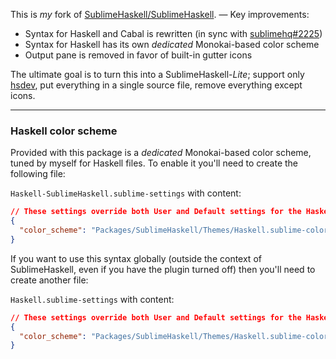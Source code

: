 This is *my* fork of [SublimeHaskell/SublimeHaskell][SublimeHaskell/SublimeHaskell]. — Key improvements:

- Syntax for Haskell and Cabal is rewritten (in sync with [sublimehq#2225][sublimehq#2225])
- Syntax for Haskell has its own *dedicated* Monokai-based color scheme
- Output pane is removed in favor of built-in gutter icons

The ultimate goal is to turn this into a SublimeHaskell-*Lite*; support only [hsdev][hsdev], put everything in a single source file, remove everything except icons.

---

### Haskell color scheme

Provided with this package is a *dedicated* Monokai-based color scheme, tuned by myself for Haskell files. To enable it you'll need to create the following file:

`Haskell-SublimeHaskell.sublime-settings` with content:

```json
// These settings override both User and Default settings for the Haskell-SublimeHaskell syntax
{
  "color_scheme": "Packages/SublimeHaskell/Themes/Haskell.sublime-color-scheme"
}
```

If you want to use this syntax globally (outside the context of SublimeHaskell, even if you have the plugin turned off) then you'll need to create another file:

`Haskell.sublime-settings` with content:

```json
// These settings override both User and Default settings for the Haskell syntax
{
  "color_scheme": "Packages/SublimeHaskell/Themes/Haskell.sublime-color-scheme"
}
```

[SublimeHaskell/SublimeHaskell]:
  https://github.com/SublimeHaskell/SublimeHaskell
[sublimehq#2225]:
  https://github.com/sublimehq/Packages/pull/2225
[hsdev]:
  https://github.com/mvoidex/hsdev
